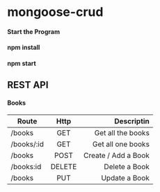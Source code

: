 # mongoose-crud


#### Start the Program
#### npm install
#### npm start

## REST API

#### Books
| Route        | Http           | Descriptin  |
| ------------- |:-------------:| -----:|
| /books      | GET   | Get all the books |
| /books/:id      | GET   | Get all one books |
| /books      | POST   | Create / Add a Book |
| /books:id     | DELETE      |  Delete a Book|
| /books | PUT      |    Update a Book |
